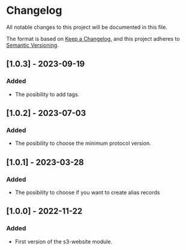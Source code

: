 # Changelog

All notable changes to this project will be documented in this file.

The format is based on [Keep a Changelog](https://keepachangelog.com/en/1.0.0/),
and this project adheres to [Semantic Versioning](https://semver.org/spec/v2.0.0.html).

## [1.0.3] - 2023-09-19

### Added

- The posibility to add tags.

## [1.0.2] - 2023-07-03

### Added

- The posibility to choose the minimum protocol version.


## [1.0.1] - 2023-03-28

### Added

- The posibility to choose if you want to create alias records

## [1.0.0] - 2022-11-22

### Added

- First version of the s3-website module.



